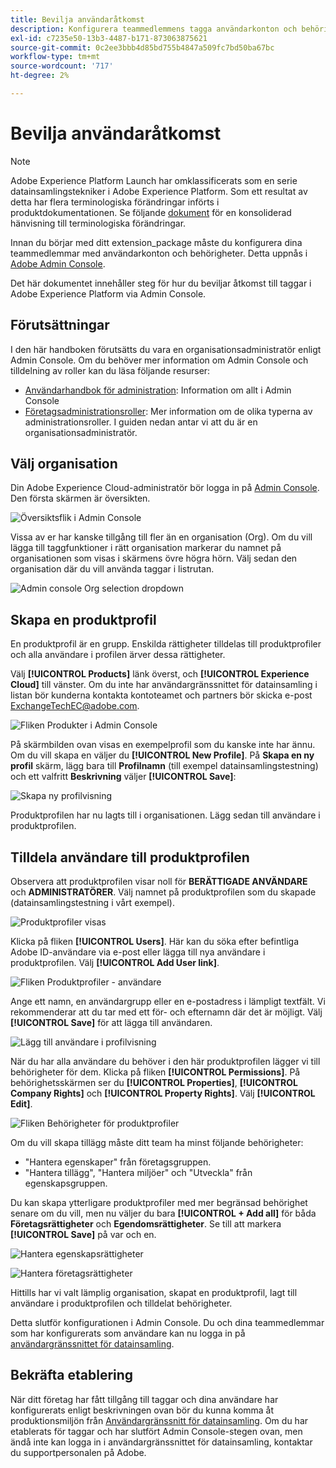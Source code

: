 ```yaml
---
title: Bevilja användaråtkomst
description: Konfigurera teammedlemmens tagga användarkonton och behörigheter i Adobe Experience Platform.
exl-id: c7235e50-13b3-4487-b171-873063875621
source-git-commit: 0c2ee3bbb4d85bd755b4847a509fc7bd50ba67bc
workflow-type: tm+mt
source-wordcount: '717'
ht-degree: 2%

---
```


# Bevilja användaråtkomst

>[!NOTE]
>
>Adobe Experience Platform Launch har omklassificerats som en serie datainsamlingstekniker i Adobe Experience Platform. Som ett resultat av detta har flera terminologiska förändringar införts i produktdokumentationen. Se följande [dokument](../../term-updates.md) för en konsoliderad hänvisning till terminologiska förändringar.

Innan du börjar med ditt extension_package måste du konfigurera dina teammedlemmar med användarkonton och behörigheter.  Detta uppnås i [Adobe Admin Console](https://adminconsole.adobe.com/).

Det här dokumentet innehåller steg för hur du beviljar åtkomst till taggar i Adobe Experience Platform via Admin Console.

## Förutsättningar

I den här handboken förutsätts du vara en organisationsadministratör enligt Admin Console. Om du behöver mer information om Admin Console och tilldelning av roller kan du läsa följande resurser:

* [Användarhandbok för administration](https://helpx.adobe.com/enterprise/administering/user-guide.html?topic=/enterprise/administering/morehelp/introduction.ug.js): Information om allt i Admin Console
* [Företagsadministrationsroller](https://helpx.adobe.com/au/enterprise/using/admin-roles.html): Mer information om de olika typerna av administrationsroller. I guiden nedan antar vi att du är en organisationsadministratör.

## Välj organisation

Din Adobe Experience Cloud-administratör bör logga in på [Admin Console](https://adminconsole.adobe.com/). Den första skärmen är översikten.

![Översiktsflik i Admin Console](../images/getting-started/admin-console-overview.png)

Vissa av er har kanske tillgång till fler än en organisation (Org). Om du vill lägga till taggfunktioner i rätt organisation markerar du namnet på organisationen som visas i skärmens övre högra hörn. Välj sedan den organisation där du vill använda taggar i listrutan.

![Admin console Org selection dropdown](../images/getting-started/admin-console-choose-org.png)

## Skapa en produktprofil

En produktprofil är en grupp. Enskilda rättigheter tilldelas till produktprofiler och alla användare i profilen ärver dessa rättigheter.

Välj **[!UICONTROL Products]** länk överst, och **[!UICONTROL Experience Cloud]** till vänster. Om du inte har användargränssnittet för datainsamling i listan bör kunderna kontakta kontoteamet och partners bör skicka e-post <ExchangeTechEC@adobe.com>.

![Fliken Produkter i Admin Console](../images/getting-started/admin-console-products-launch.png)

På skärmbilden ovan visas en exempelprofil som du kanske inte har ännu. Om du vill skapa en väljer du **[!UICONTROL New Profile]**. På **Skapa en ny profil** skärm, lägg bara till **Profilnamn** (till exempel datainsamlingstestning) och ett valfritt **Beskrivning** väljer **[!UICONTROL Save]**:

![Skapa ny profilvisning](../images/getting-started/admin-console-create-a-new-profile.png)

Produktprofilen har nu lagts till i organisationen. Lägg sedan till användare i produktprofilen.

## Tilldela användare till produktprofilen

Observera att produktprofilen visar noll för **BERÄTTIGADE ANVÄNDARE** och **ADMINISTRATÖRER**. Välj namnet på produktprofilen som du skapade (datainsamlingstestning i vårt exempel).

![Produktprofiler visas](../images/getting-started/admin-console-profiles-add-user.png)

Klicka på fliken **[!UICONTROL Users]**.  Här kan du söka efter befintliga Adobe ID-användare via e-post eller lägga till nya användare i produktprofilen. Välj **[!UICONTROL Add User link]**.

![Fliken Produktprofiler - användare](../images/getting-started/admin-console-add-launch-user.png)

Ange ett namn, en användargrupp eller en e-postadress i lämpligt textfält. Vi rekommenderar att du tar med ett för- och efternamn där det är möjligt. Välj **[!UICONTROL Save]** för att lägga till användaren.

![Lägg till användare i profilvisning](../images/getting-started/admin-console-add-user.png)

När du har alla användare du behöver i den här produktprofilen lägger vi till behörigheter för dem. Klicka på fliken **[!UICONTROL Permissions]**.  På behörighetsskärmen ser du **[!UICONTROL Properties]**, **[!UICONTROL Company Rights]** och **[!UICONTROL Property Rights]**. Välj **[!UICONTROL Edit]**.

![Fliken Behörigheter för produktprofiler](../images/getting-started/admin-console-profile-permissions.png)

Om du vill skapa tillägg måste ditt team ha minst följande behörigheter:

* &quot;Hantera egenskaper&quot; från företagsgruppen.
* &quot;Hantera tillägg&quot;, &quot;Hantera miljöer&quot; och &quot;Utveckla&quot; från egenskapsgruppen.

Du kan skapa ytterligare produktprofiler med mer begränsad behörighet senare om du vill, men nu väljer du bara **[!UICONTROL + Add all]** för båda **Företagsrättigheter** och **Egendomsrättigheter**. Se till att markera **[!UICONTROL Save]** på var och en.

![Hantera egenskapsrättigheter](../images/getting-started/admin-console-add-all-property-rights.png)

![Hantera företagsrättigheter](../images/getting-started/admin-console-add-all-company-rights.png)

Hittills har vi valt lämplig organisation, skapat en produktprofil, lagt till användare i produktprofilen och tilldelat behörigheter.

Detta slutför konfigurationen i Admin Console. Du och dina teammedlemmar som har konfigurerats som användare kan nu logga in på [användargränssnittet för datainsamling](https://launch.adobe.com/).

## Bekräfta etablering

När ditt företag har fått tillgång till taggar och dina användare har konfigurerats enligt beskrivningen ovan bör du kunna komma åt produktionsmiljön från [Användargränssnitt för datainsamling](https://launch.adobe.com/). Om du har etablerats för taggar och har slutfört Admin Console-stegen ovan, men ändå inte kan logga in i användargränssnittet för datainsamling, kontaktar du supportpersonalen på Adobe.
